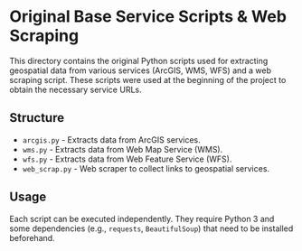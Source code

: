# Original Base Service Scripts & Web Scraping

This directory contains the original Python scripts used for extracting geospatial data from various services (ArcGIS, WMS, WFS) and a web scraping script. These scripts were used at the beginning of the project to obtain the necessary service URLs.

## Structure

- `arcgis.py` - Extracts data from ArcGIS services.
- `wms.py` - Extracts data from Web Map Service (WMS).
- `wfs.py` - Extracts data from Web Feature Service (WFS).
- `web_scrap.py` - Web scraper to collect links to geospatial services.

## Usage

Each script can be executed independently. They require Python 3 and some dependencies (e.g., `requests`, `BeautifulSoup`) that need to be installed beforehand.
